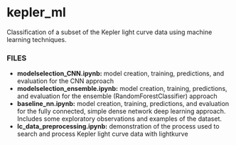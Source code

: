# kepler_ml
Classification of a subset of the Kepler light curve data using machine learning techniques.


### FILES
- **modelselection_CNN.ipynb:** model creation, training, predictions, and evaluation for the CNN approach
- **modelselection_ensemble.ipynb:** model creation, training, predictions, and evaluation for the ensemble (RandomForestClassifier) approach
- **baseline_nn.ipynb:** model creation, training, predictions, and evaluation for the fully connected, simple dense network deep learning approach. Includes some exploratory observations and examples of the dataset.
- **lc_data_preprocessing.ipynb:** demonstration of the process used to search and process Kepler light curve data with lightkurve

